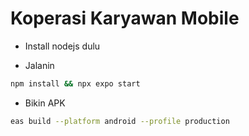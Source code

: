 # Koperasi Karyawan Mobile

- Install nodejs dulu

- Jalanin
```bash
npm install && npx expo start
```

- Bikin APK
```bash
eas build --platform android --profile production
```